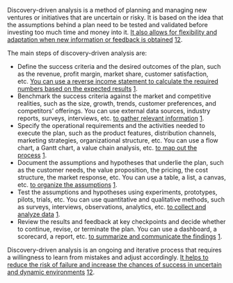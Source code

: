 Discovery-driven analysis is a method of planning and managing new ventures or initiatives that are uncertain or risky. It is based on the idea that the assumptions behind a plan need to be tested and validated before investing too much time and money into it. [It also allows for flexibility and adaptation when new information or feedback is obtained](https://hbr.org/2017/02/a-refresher-on-discovery-driven-planning) [1](https://hbr.org/2017/02/a-refresher-on-discovery-driven-planning)[2](https://bing.com/search?q=discovery-driven+analysis).

The main steps of discovery-driven analysis are:

- Define the success criteria and the desired outcomes of the plan, such as the revenue, profit margin, market share, customer satisfaction, etc. [You can use a reverse income statement to calculate the required numbers based on the expected results](https://hbr.org/2017/02/a-refresher-on-discovery-driven-planning) [1](https://hbr.org/2017/02/a-refresher-on-discovery-driven-planning).
- Benchmark the success criteria against the market and competitive realities, such as the size, growth, trends, customer preferences, and competitors’ offerings. You can use external data sources, industry reports, surveys, interviews, etc. [to gather relevant information](https://hbr.org/2017/02/a-refresher-on-discovery-driven-planning) [1](https://hbr.org/2017/02/a-refresher-on-discovery-driven-planning).
- Specify the operational requirements and the activities needed to execute the plan, such as the product features, distribution channels, marketing strategies, organizational structure, etc. You can use a flow chart, a Gantt chart, a value chain analysis, etc. [to map out the process](https://hbr.org/2017/02/a-refresher-on-discovery-driven-planning) [1](https://hbr.org/2017/02/a-refresher-on-discovery-driven-planning).
- Document the assumptions and hypotheses that underlie the plan, such as the customer needs, the value proposition, the pricing, the cost structure, the market response, etc. You can use a table, a list, a canvas, etc. [to organize the assumptions](https://hbr.org/2017/02/a-refresher-on-discovery-driven-planning) [1](https://hbr.org/2017/02/a-refresher-on-discovery-driven-planning).
- Test the assumptions and hypotheses using experiments, prototypes, pilots, trials, etc. You can use quantitative and qualitative methods, such as surveys, interviews, observations, analytics, etc. [to collect and analyze data](https://hbr.org/2017/02/a-refresher-on-discovery-driven-planning) [1](https://hbr.org/2017/02/a-refresher-on-discovery-driven-planning).
- Review the results and feedback at key checkpoints and decide whether to continue, revise, or terminate the plan. You can use a dashboard, a scorecard, a report, etc. [to summarize and communicate the findings](https://hbr.org/2017/02/a-refresher-on-discovery-driven-planning) [1](https://hbr.org/2017/02/a-refresher-on-discovery-driven-planning).

Discovery-driven analysis is an ongoing and iterative process that requires a willingness to learn from mistakes and adjust accordingly. [It helps to reduce the risk of failure and increase the chances of success in uncertain and dynamic environments](https://hbr.org/2017/02/a-refresher-on-discovery-driven-planning) [1](https://hbr.org/2017/02/a-refresher-on-discovery-driven-planning)[2](https://bing.com/search?q=discovery-driven+analysis).